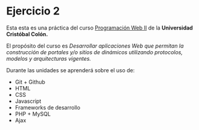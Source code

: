# Ejercicio 2
Esta esta es una práctica del curso [Programación Web II](http://ex.virtual.ucc.mx/course/view.php?id=71)  de la **Universidad Cristóbal Colón.**    
  
El propósito del curso es _Desarrollar aplicaciones Web que permitan la construcción de portales y/o sitios de dinámicos utilizando protocolos, modelos y arquitecturas vigentes._    

Durante las unidades se aprenderá sobre el uso de:    
* Git + Github
* HTML
* CSS
* Javascript
* Frameworks de desarrollo
* PHP + MySQL
* Ajax
